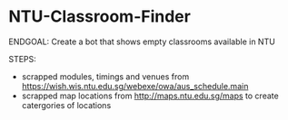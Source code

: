 # NTU-Classroom-Finder

ENDGOAL: Create a bot that shows empty classrooms available in NTU

STEPS:
- scrapped modules, timings and venues from https://wish.wis.ntu.edu.sg/webexe/owa/aus_schedule.main
- scrapped map locations from http://maps.ntu.edu.sg/maps to create catergories of locations
